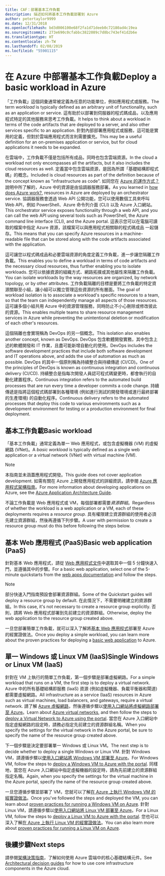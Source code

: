 ```yaml
---
title: CAF：部署基本工作負載
description: 描述如何將基本工作負載部署到 Azure
author: petertaylor9999
ms.date: 12/31/2018
ms.openlocfilehash: bd3d006100e68f2fa1d71deeb0c72180ad4c19ea
ms.sourcegitcommit: 273e690c0cfabbc3822089c7d8bc743ef41d2b6e
ms.translationtype: HT
ms.contentlocale: zh-TW
ms.lasthandoff: 02/08/2019
ms.locfileid: "55901115"
---
```

# <a name="deploy-a-basic-workload-in-azure"></a><span data-ttu-id="e522b-103">在 Azure 中部署基本工作負載</span><span class="sxs-lookup"><span data-stu-id="e522b-103">Deploy a basic workload in Azure</span></span>

<span data-ttu-id="e522b-104">「工作負載」這個詞彙通常被定義為任意的功能單位，例如應用程式或服務。</span><span class="sxs-lookup"><span data-stu-id="e522b-104">The term *workload* is typically defined as an arbitrary unit of functionality, such as an application or service.</span></span> <span data-ttu-id="e522b-105">這有助於以部署到伺服器的程式碼成品，以及應用程式特定的其他服務來思考工作負載。</span><span class="sxs-lookup"><span data-stu-id="e522b-105">It helps to think about a workload in terms of the code artifacts that are deployed to a server, and also other services specific to an application.</span></span> <span data-ttu-id="e522b-106">針對內部部署應用程式或服務，這可能是實用的定義，但對於雲端應用程式而言則需要擴充。</span><span class="sxs-lookup"><span data-stu-id="e522b-106">This may be a useful definition for an on-premises application or service, but for cloud applications it needs to be expanded.</span></span>

<span data-ttu-id="e522b-107">在雲端中，工作負載不僅是包括所有成品，同時也包含雲端資源。</span><span class="sxs-lookup"><span data-stu-id="e522b-107">In the cloud a workload not only encompasses all the artifacts, but it also includes the cloud resources as well.</span></span> <span data-ttu-id="e522b-108">定義當中包含雲端資源，是因為所謂「基礎結構即程式碼」的概念。</span><span class="sxs-lookup"><span data-stu-id="e522b-108">Included is cloud resources as part of the definition because of the concept known as "infrastructure as code".</span></span> <span data-ttu-id="e522b-109">如同您在 [Azure 的運作方式？](../../getting-started/what-is-azure.md)說明中所了解的，Azure 中的資源是由協調器服務部署。</span><span class="sxs-lookup"><span data-stu-id="e522b-109">As you learned in [how does Azure work?](../../getting-started/what-is-azure.md), resources in Azure are deployed by an orchestrator service.</span></span> <span data-ttu-id="e522b-110">協調器服務會透過 Web API 公開功能，您可以使用數個工具來呼叫 Web API，例如 PowerShell、Azure 命令列介面 (CLI) 以及 Azure 入口網站。</span><span class="sxs-lookup"><span data-stu-id="e522b-110">This orchestrator service exposes functionality through a web API, and you can call the web API using several tools such as PowerShell, the Azure command line interface (CLI), and the Azure portal.</span></span> <span data-ttu-id="e522b-111">這表示您可以在電腦可讀取的檔案中指定 Azure 資源，該檔案可以與應用程式相關聯的程式碼成品 一起儲存。</span><span class="sxs-lookup"><span data-stu-id="e522b-111">This means that you can specify Azure resources in a machine-readable file that can be stored along with the code artifacts associated with the application.</span></span>

<span data-ttu-id="e522b-112">這可讓您以程式碼成品和必要雲端資源的角度定義工作負載，進一步讓您隔離工作負載。</span><span class="sxs-lookup"><span data-stu-id="e522b-112">This enables you to define a workload in terms of code artifacts and the necessary cloud resources, thus further enabling you to isolate workloads.</span></span> <span data-ttu-id="e522b-113">您可以依據資源的組織方式、網路拓撲或其他屬性來隔離工作負載。</span><span class="sxs-lookup"><span data-stu-id="e522b-113">You can isolate workloads by the way resources are organized, by network topology, or by other attributes.</span></span> <span data-ttu-id="e522b-114">工作負載隔離的目標是要將工作負載的特定資源關聯至小組，讓小組可以獨立管理這些資源的所有層面。</span><span class="sxs-lookup"><span data-stu-id="e522b-114">The goal of workload isolation is to associate a workload's specific resources to a team, so that the team can independently manage all aspects of those resources.</span></span> <span data-ttu-id="e522b-115">這可讓多個小組共用 Azure 中的資源管理服務，同時防止不小心刪除或修改彼此的資源。</span><span class="sxs-lookup"><span data-stu-id="e522b-115">This enables multiple teams to share resource management services in Azure while preventing the unintentional deletion or modification of each other's resources.</span></span>

<span data-ttu-id="e522b-116">這個隔離也會實現稱為 DevOps 的另一個概念。</span><span class="sxs-lookup"><span data-stu-id="e522b-116">This isolation also enables another concept, known as DevOps.</span></span> <span data-ttu-id="e522b-117">DevOps 包含軟體開發實務，其中包含上述的軟體開發和 IT 作業，且盡可能新增自動化的使用。</span><span class="sxs-lookup"><span data-stu-id="e522b-117">DevOps includes the software development practices that include both software development and IT operations above, and adds the use of automation as much as possible.</span></span> <span data-ttu-id="e522b-118">DevOps 的其中一個原則稱為持續整合與持續傳遞 (CI/CD)。</span><span class="sxs-lookup"><span data-stu-id="e522b-118">One of the principles of DevOps is known as continuous integration and continuous delivery (CI/CD).</span></span> <span data-ttu-id="e522b-119">持續整合是指每次開發人員認可程式碼變更時，都會執行的自動化建置程序。</span><span class="sxs-lookup"><span data-stu-id="e522b-119">Continuous integration refers to the automated build processes that are run every time a developer commits a code change.</span></span> <span data-ttu-id="e522b-120">持續傳遞是指將這個程式碼部署到各種環境 (例如進行測試的開發環境或進行最終部署的生產環境) 的自動化程序。</span><span class="sxs-lookup"><span data-stu-id="e522b-120">Continuous delivery refers to the automated processes that deploy this code to various environments such as a development environment for testing or a production environment for final deployment.</span></span>

## <a name="basic-workload"></a><span data-ttu-id="e522b-121">基本工作負載</span><span class="sxs-lookup"><span data-stu-id="e522b-121">Basic workload</span></span>

<span data-ttu-id="e522b-122">「基本工作負載」通常定義為單一 Web 應用程式，或包含虛擬機器 (VM) 的虛擬網路 (VNet)。</span><span class="sxs-lookup"><span data-stu-id="e522b-122">A *basic workload* is typically defined as a single web application or a virtual network (VNet) with virtual machine (VM).</span></span>

> [!NOTE]
> <span data-ttu-id="e522b-123">本指南並未涵蓋應用程式開發。</span><span class="sxs-lookup"><span data-stu-id="e522b-123">This guide does not cover application development.</span></span> <span data-ttu-id="e522b-124">如需有關在 Azure 上開發應用程式的詳細資訊，請參閱 [Azure 應用程式架構指南](/azure/architecture/guide/)。</span><span class="sxs-lookup"><span data-stu-id="e522b-124">For more information about developing applications on Azure, see the [Azure Application Architecture Guide](/azure/architecture/guide/).</span></span>

<span data-ttu-id="e522b-125">不論工作負載是 Web 應用程式或 VM，每個部署都需要*資源群組*。</span><span class="sxs-lookup"><span data-stu-id="e522b-125">Regardless of whether the workload is a web application or a VM, each of these deployments requires a *resource group*.</span></span> <span data-ttu-id="e522b-126">具有權限建立資源群組的使用者必須先建立資源群組，然後再遵循下列步驟。</span><span class="sxs-lookup"><span data-stu-id="e522b-126">A user with permission to create a resource group must do this before following the steps below.</span></span>

## <a name="basic-web-application-paas"></a><span data-ttu-id="e522b-127">基本 Web 應用程式 (PaaS)</span><span class="sxs-lookup"><span data-stu-id="e522b-127">Basic web application (PaaS)</span></span>

<span data-ttu-id="e522b-128">針對基本 Web 應用程式，請從 [Web 應用程式文件](/azure/app-service?toc=/azure/architecture/cloud-adoption-guide/toc.json)中選取其中一個 5 分鐘快速入門，並遵循其中的步驟。</span><span class="sxs-lookup"><span data-stu-id="e522b-128">For a basic web application, select one of the 5-minute quickstarts from the [web apps documentation](/azure/app-service?toc=/azure/architecture/cloud-adoption-guide/toc.json) and follow the steps.</span></span>

> [!NOTE]
> <span data-ttu-id="e522b-129">部分快速入門指南預設會部署資源群組。</span><span class="sxs-lookup"><span data-stu-id="e522b-129">Some of the Quickstart guides will deploy a resource group by default.</span></span> <span data-ttu-id="e522b-130">在此情況下，不需要明確建立的資源群組。</span><span class="sxs-lookup"><span data-stu-id="e522b-130">In this case, it's not necessary to create a resource group explicitly.</span></span> <span data-ttu-id="e522b-131">否則，請將 Web 應用程式部署到先前建立的資源群組。</span><span class="sxs-lookup"><span data-stu-id="e522b-131">Otherwise, deploy the web application to the resource group created above.</span></span>

<span data-ttu-id="e522b-132">一旦您部署簡單工作負載，就可以深入了解將[基本 Web 應用程式](/azure/architecture/reference-architectures/app-service-web-app/basic-web-app?toc=/azure/architecture/cloud-adoption-guide/toc.json)部署至 Azure 的經實證做法。</span><span class="sxs-lookup"><span data-stu-id="e522b-132">Once you deploy a simple workload, you can learn more about the proven practices for deploying a [basic web application](/azure/architecture/reference-architectures/app-service-web-app/basic-web-app?toc=/azure/architecture/cloud-adoption-guide/toc.json) to Azure.</span></span>

## <a name="single-windows-or-linux-vm-iaas"></a><span data-ttu-id="e522b-133">單一 Windows 或 Linux VM (IaaS)</span><span class="sxs-lookup"><span data-stu-id="e522b-133">Single Windows or Linux VM (IaaS)</span></span>

<span data-ttu-id="e522b-134">針對在 VM 上執行的簡單工作負載，第一個步驟是部署虛擬網路。</span><span class="sxs-lookup"><span data-stu-id="e522b-134">For a simple workload that runs on a VM, the first step is to deploy a virtual network.</span></span> <span data-ttu-id="e522b-135">Azure 中的所有基礎結構即服務 (IaaS) 資源 (例如虛擬機器、負載平衡器和閘道) 都需要虛擬網路。</span><span class="sxs-lookup"><span data-stu-id="e522b-135">All infrastructure as a service (IaaS) resources in Azure such as virtual machines, load balancers, and gateways, require a virtual network.</span></span> <span data-ttu-id="e522b-136">請了解 [Azure 虛擬網路](/azure/virtual-network/virtual-networks-overview?toc=/azure/architecture/cloud-adoption-guide/toc.json)，然後遵循步驟以[使用入口網站將虛擬網路部署至 Azure](/azure/virtual-network/quick-create-portal?toc=/azure/architecture/cloud-adoption-guide/toc.json)。</span><span class="sxs-lookup"><span data-stu-id="e522b-136">Learn about [Azure virtual networks](/azure/virtual-network/virtual-networks-overview?toc=/azure/architecture/cloud-adoption-guide/toc.json), and then follow the steps to [deploy a Virtual Network to Azure using the portal](/azure/virtual-network/quick-create-portal?toc=/azure/architecture/cloud-adoption-guide/toc.json).</span></span> <span data-ttu-id="e522b-137">當您在 Azure 入口網站中指定虛擬網路的設定時，請務必指定先前建立的資源群組名稱。</span><span class="sxs-lookup"><span data-stu-id="e522b-137">When you specify the settings for the virtual network in the Azure portal, be sure to specify the name of the resource group created above.</span></span>

<span data-ttu-id="e522b-138">下一個步驟是決定要部署單一 Windows 或 Linux VM。</span><span class="sxs-lookup"><span data-stu-id="e522b-138">The next step is to decide whether to deploy a single Windows or Linux VM.</span></span> <span data-ttu-id="e522b-139">針對 Windows VM，請遵循步驟以[使用入口網站將 Windows VM 部署至 Azure](/azure/virtual-machines/windows/quick-create-portal?toc=/azure/architecture/cloud-adoption-guide/toc.json)。</span><span class="sxs-lookup"><span data-stu-id="e522b-139">For Windows VM, follow the steps to [deploy a Windows VM to Azure with the portal](/azure/virtual-machines/windows/quick-create-portal?toc=/azure/architecture/cloud-adoption-guide/toc.json).</span></span> <span data-ttu-id="e522b-140">同樣地，當您在 Azure 入口網站中指定虛擬機器的設定時，請為先前建立的資源群組指定名稱。</span><span class="sxs-lookup"><span data-stu-id="e522b-140">Again, when you specify the settings for the virtual machine in the Azure portal, specify the name of the resource group created above.</span></span>

<span data-ttu-id="e522b-141">一旦您遵循步驟並部署了 VM，您就可以了解[在 Azure 上執行 Windows VM 的經實證做法](/azure/architecture/reference-architectures/virtual-machines-windows/single-vm?toc=/azure/architecture/cloud-adoption-guide/toc.json)。</span><span class="sxs-lookup"><span data-stu-id="e522b-141">Once you've followed the steps and deployed the VM, you can learn about [proven practices for running a Windows VM on Azure](/azure/architecture/reference-architectures/virtual-machines-windows/single-vm?toc=/azure/architecture/cloud-adoption-guide/toc.json).</span></span> <span data-ttu-id="e522b-142">針對 Linux VM，請遵循步驟以[使用入口網站將 Linux VM 部署至 Azure](/azure/virtual-machines/linux/quick-create-portal?toc=/azure/architecture/cloud-adoption-guide/toc.json)。</span><span class="sxs-lookup"><span data-stu-id="e522b-142">For a Linux VM, follow the steps to [deploy a Linux VM to Azure with the portal](/azure/virtual-machines/linux/quick-create-portal?toc=/azure/architecture/cloud-adoption-guide/toc.json).</span></span> <span data-ttu-id="e522b-143">您也可以深入了解[在 Azure 上執行 Linux VM 的經實證做法](/azure/architecture/reference-architectures/virtual-machines-linux/single-vm?toc=/azure/architecture/cloud-adoption-guide/toc.json)。</span><span class="sxs-lookup"><span data-stu-id="e522b-143">You can also learn more about [proven practices for running a Linux VM on Azure](/azure/architecture/reference-architectures/virtual-machines-linux/single-vm?toc=/azure/architecture/cloud-adoption-guide/toc.json).</span></span>

## <a name="next-steps"></a><span data-ttu-id="e522b-144">後續步驟</span><span class="sxs-lookup"><span data-stu-id="e522b-144">Next steps</span></span>

<span data-ttu-id="e522b-145">請參閱[架構決策指南](../../decision-guides/overview.md)，了解如何使用 Azure 雲端中的核心基礎結構元件。</span><span class="sxs-lookup"><span data-stu-id="e522b-145">See [Architectural decision guides](../../decision-guides/overview.md) for how to use core infrastructure components in the Azure cloud.</span></span>
